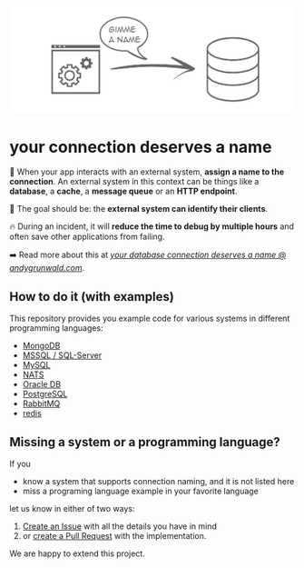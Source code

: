 ![Logo](images/assign-a-name-to-your-connection.png)

# your connection deserves a name

👀 When your app interacts with an external system, **assign a name to the connection**.
An external system in this context can be things like a **database**, a **cache**, a **message queue** or an **HTTP endpoint**.

🎯 The goal should be: the **external system can identify their clients**.

🔥 During an incident, it will **reduce the time to debug by multiple hours** and often save other applications from failing.

➡️ Read more about this at [_your database connection deserves a name @ andygrunwald.com_](https://andygrunwald.com/blog/your-database-connection-deserves-a-name/ "Article your database connection deserves a name at Andy Grunwalds blog").

## How to do it (with examples)

This repository provides you example code for various systems in different programming languages:

- [MongoDB](./mongodb/)
- [MSSQL / SQL-Server](./mssql/)
- [MySQL](./mysql/)
- [NATS](./nats/)
- [Oracle DB](./oracle/)
- [PostgreSQL](./postgresql/)
- [RabbitMQ](./rabbitmq/)
- [redis](./redis/)

## Missing a system or a programming language?

If you

* know a system that supports connection naming, and it is not listed here
* miss a programing language example in your favorite language

let us know in either of two ways:

1. [Create an Issue](https://github.com/andygrunwald/your-connection-deserves-a-name/issues/new) with all the details you have in mind
2. or [create a Pull Request](https://docs.github.com/en/desktop/contributing-and-collaborating-using-github-desktop/working-with-your-remote-repository-on-github-or-github-enterprise/creating-an-issue-or-pull-request#creating-a-pull-request) with the implementation.

We are happy to extend this project.